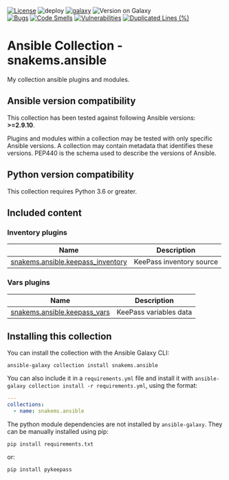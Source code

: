 [![License](https://img.shields.io/github/license/snakems/snakems.ansible.svg?style=flat)](https://github.com/snakems/snakems.ansible/blob/master/LICENSE) ![deploy](https://github.com/snakems/snakems.ansible/actions/workflows/main.yml/badge.svg) [![galaxy](https://img.shields.io/badge/galaxy-snakems.ansible-660198.svg?style=flat)](https://galaxy.ansible.com/snakems/ansible) ![Version on Galaxy](https://img.shields.io/badge/dynamic/json?style=flat&label=galaxy-version&prefix=v&url=https://galaxy.ansible.com/api/v2/collections/snakems/ansible/&query=latest_version.version)   
[![Bugs](https://sonarcloud.io/api/project_badges/measure?project=snakems_snakems.ansible&metric=bugs)](https://sonarcloud.io/summary/new_code?id=snakems_snakems.ansible) [![Code Smells](https://sonarcloud.io/api/project_badges/measure?project=snakems_snakems.ansible&metric=code_smells)](https://sonarcloud.io/summary/new_code?id=snakems_snakems.ansible) [![Vulnerabilities](https://sonarcloud.io/api/project_badges/measure?project=snakems_snakems.ansible&metric=vulnerabilities)](https://sonarcloud.io/summary/new_code?id=snakems_snakems.ansible) [![Duplicated Lines (%)](https://sonarcloud.io/api/project_badges/measure?project=snakems_snakems.ansible&metric=duplicated_lines_density)](https://sonarcloud.io/summary/new_code?id=snakems_snakems.ansible)
# Ansible Collection - snakems.ansible

My collection ansible plugins and modules.

<!--start requires_ansible-->
## Ansible version compatibility

This collection has been tested against following Ansible versions: **>=2.9.10**.

Plugins and modules within a collection may be tested with only specific Ansible versions.
A collection may contain metadata that identifies these versions.
PEP440 is the schema used to describe the versions of Ansible.
<!--end requires_ansible-->

## Python version compatibility

This collection requires Python 3.6 or greater.

## Included content

<!--start collection content-->
### Inventory plugins
Name | Description
--- | ---
[snakems.ansible.keepass_inventory](https://github.com/snakems/snakems.ansible/blob/master/docs/snakems.ansible.keepass_inventory.md)|KeePass inventory source        

### Vars plugins
Name | Description
--- | ---
[snakems.ansible.keepass_vars](https://github.com/snakems/snakems.ansible/blob/master/docs/snakems.ansible.keepass_vars.md)|KeePass variables data      

## Installing this collection

You can install the collection with the Ansible Galaxy CLI:

    ansible-galaxy collection install snakems.ansible

You can also include it in a `requirements.yml` file and install it with `ansible-galaxy collection install -r requirements.yml`, using the format:

```yaml
---
collections:
  - name: snakems.ansible
```

The python module dependencies are not installed by `ansible-galaxy`.  They can
be manually installed using pip:

    pip install requirements.txt

or:

    pip install pykeepass